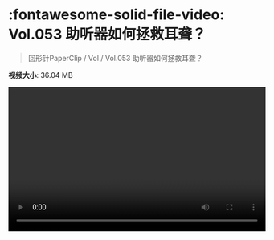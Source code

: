 # :fontawesome-solid-file-video: Vol.053 助听器如何拯救耳聋？

> 回形针PaperClip / Vol / Vol.053 助听器如何拯救耳聋？

**视频大小**: 36.04 MB

<video id="V-04b35aabb47154d39a017e71f7ab43a2" width="512" height="288" preload="none" playsinline webkit-playsinline></video>